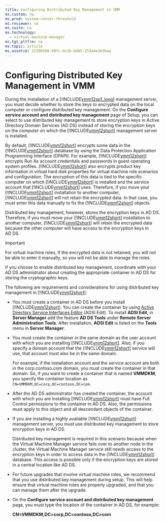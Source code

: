 ```yaml
---
title: Configuring Distributed Key Management in VMM
ms.custom: na
ms.prod: system-center-threshold
ms.reviewer: na
ms.suite: na
ms.technology: 
  - virtual-machine-manager
ms.tgt_pltfrm: na
ms.topic: article
ms.assetid: 1238b5b8-98fc-4c2b-bdb5-253e4e1b3baa
---
```

# Configuring Distributed Key Management in VMM
During the installation of a [!INCLUDE[vmm12sp1_long](../../includes/vmm12sp1_long_md.md)] management server, you must decide whether to store the keys to encrypted data on the local computer or configure distributed key management. On the **Configure service account and distributed key management** page of Setup, you can select to use distributed key management to store encryption keys in Active Directory Domain Services \(AD DS\) instead of storing the encryption keys on the computer on which the [!INCLUDE[vmm12short](../../includes/vmm12short_md.md)] management server is installed.

By default, [!INCLUDE[vmm12short](../../includes/vmm12short_md.md)] encrypts some data in the [!INCLUDE[vmm12short](../../includes/vmm12short_md.md)] database by using the Data Protection Application Programming Interface \(DPAPI\). For example, [!INCLUDE[vmm12short](../../includes/vmm12short_md.md)] encrypts Run As account credentials and passwords in guest operating system profiles. [!INCLUDE[vmm12short](../../includes/vmm12short_md.md)] also encrypts product key information in virtual hard disk properties for virtual machine role scenarios and configuration. The encryption of this data is tied to the specific computer on which [!INCLUDE[vmm12short](../../includes/vmm12short_md.md)] is installed and the service account that [!INCLUDE[vmm12short](../../includes/vmm12short_md.md)] uses. Therefore, if you move your [!INCLUDE[vmm12short](../../includes/vmm12short_md.md)] installation to another computer, [!INCLUDE[vmm12short](../../includes/vmm12short_md.md)] will not retain the encrypted data. In that case, you must enter this data manually to fix the [!INCLUDE[vmm12short](../../includes/vmm12short_md.md)] objects.

Distributed key management, however, stores the encryption keys in AD DS. Therefore, if you must move your [!INCLUDE[vmm12short](../../includes/vmm12short_md.md)] installation to another computer, [!INCLUDE[vmm12short](../../includes/vmm12short_md.md)] will retain the encrypted data because the other computer will have access to the encryption keys in AD DS.

> [!IMPORTANT]
> For virtual machine roles, if the encrypted data is not retained, you will not be able to enter it manually, so you will not be able to manage the roles.

If you choose to enable distributed key management, coordinate with your AD DS administrator about creating the appropriate container in AD DS for storing the cryptographic keys.

The following are requirements and considerations for using distributed key management in [!INCLUDE[vmm12short](../../includes/vmm12short_md.md)]:

-   You must create a container in AD DS before you install [!INCLUDE[vmm12short](../../includes/vmm12short_md.md)]. You can create the container by using [Active Directory Service Interfaces Editor](http://technet.microsoft.com/library/cc773354.aspx#BKMK_UsingADSIEdit) \(ADSI Edit\). To install **ADSI Edit**, in **Server Manager** add the feature **AD DS Tools** under **Remote Server Administration Tools**. After installation, **ADSI Edit** is listed on the **Tools** menu in **Server Manager**.

-   You must create the container in the same domain as the user account with which you are installing [!INCLUDE[vmm12short](../../includes/vmm12short_md.md)]. Also, if you specify a domain account that the [!INCLUDE[vmm12short](../../includes/vmm12short_md.md)] service will use, that account must also be in the same domain.

    For example, if the installation account and the service account are both in the corp.contoso.com domain, you must create the container in that domain. So, if you want to create a container that is named **VMMDKM**, you specify the container location as `CN=VMMDKM,DC=corp,DC=contoso,DC=com`.

-   After the AD DS administrator has created the container, the account with which you are installing [!INCLUDE[vmm12short](../../includes/vmm12short_md.md)] must have Full Control permissions to the container in AD DS. Also, the permissions must apply to this object and all descendant objects of the container.

-   If you are installing a highly available [!INCLUDE[vmm12short](../../includes/vmm12short_md.md)] management server, you must use distributed key management to store encryption keys in AD DS.

    Distributed key management is required in this scenario because when the Virtual Machine Manager service fails over to another node in the cluster, the Virtual Machine Manager service still needs access to the encryption keys in order to access data in the [!INCLUDE[vmm12short](../../includes/vmm12short_md.md)] database. This access is possible only if the encryption keys are stored in a central location like AD DS.

-   For future upgrades that involve virtual machine roles, we recommend that you use distributed key management during setup. This will help ensure that virtual machine roles are properly upgraded, and that you can manage them after the upgrade.

-   On the **Configure service account and distributed key management** page, you must type the location of the container in AD DS, for example:

    **CN\=VMMDKM,DC\=corp,DC\=contoso,DC\=com**



